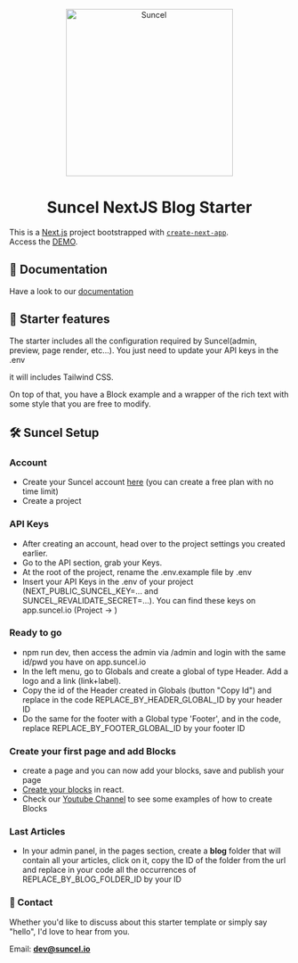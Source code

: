 <p align="center">
    <img alt="Suncel" src="https://assets.suncel.io/61bf5e233c962a862faf209f/ryNwB-meta-suncel-general.png" width="300" />
</p>
<h1 align="center">
  Suncel NextJS Blog Starter
</h1>

This is a [Next.js](https://nextjs.org/) project bootstrapped with [`create-next-app`](https://github.com/vercel/next.js/tree/canary/packages/create-next-app). <br/>
Access the [DEMO](https://blog-starter-one-sigma.vercel.app/).

## 📖 **Documentation**

Have a look to our [documentation](https://docs.suncel.io)

## 🎉 **Starter features**

The starter includes all the configuration required by Suncel(admin, preview, page render, etc...). You just need to update your API keys in the .env

it will includes Tailwind CSS.

On top of that, you have a Block example and a wrapper of the rich text with some style that you are free to modify.

## 🛠️ **Suncel Setup**

### Account

- Create your Suncel account [here](https://app.suncel.io/signup) (you can create a free plan with no time limit)
- Create a project

### API Keys

- After creating an account, head over to the project settings you created earlier.
- Go to the API section, grab your Keys.
- At the root of the project, rename the .env.example file by .env 
- Insert your API Keys in the .env of your project (NEXT_PUBLIC_SUNCEL_KEY=... and SUNCEL_REVALIDATE_SECRET=...). You can find these keys on app.suncel.io (Project &rarr;  )

### Ready to go

- npm run dev, then access the admin via  /admin and login with the same id/pwd you have on app.suncel.io
- In the left menu, go to Globals and create a global of type Header. Add a logo and a link (link+label).
- Copy the id of the Header created in Globals (button "Copy Id") and replace in the code REPLACE_BY_HEADER_GLOBAL_ID by your header ID
- Do the same for the footer with a Global type 'Footer', and in the code, replace REPLACE_BY_FOOTER_GLOBAL_ID by your footer ID

### Create your first page and add Blocks
- create a page and you can now add your blocks, save and publish your page
- [Create your blocks](https://docs.suncel.io/developer/blocks/create-block) in react.
- Check our [Youtube Channel](https://www.youtube.com/@suncel) to see some examples of how to create Blocks

### Last Articles
- In your admin panel, in the pages section, create a **blog** folder that will contain all your articles, click on it, copy the ID of the folder from the url and replace in your code all the occurrences of REPLACE_BY_BLOG_FOLDER_ID by your ID

### **📧 Contact**

Whether you'd like to discuss about this starter template or simply say "hello", I'd love to hear from you.

Email: **[dev@suncel.io](mailto:dev@suncel.io)**
